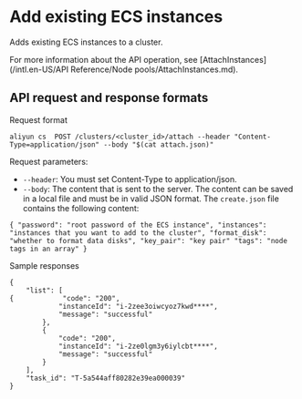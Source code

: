 # Add existing ECS instances

Adds existing ECS instances to a cluster.

For more information about the API operation, see [AttachInstances](/intl.en-US/API Reference/Node pools/AttachInstances.md).

## API request and response formats

Request format

```
aliyun cs  POST /clusters/<cluster_id>/attach --header "Content-Type=application/json" --body "$(cat attach.json)"
```

Request parameters:

-   `--header`: You must set Content-Type to application/json.
-   `--body`: The content that is sent to the server. The content can be saved in a local file and must be in valid JSON format. The `create.json` file contains the following content:

```
{ "password": "root password of the ECS instance", "instances": "instances that you want to add to the cluster", "format_disk": "whether to format data disks", "key_pair": "key pair" "tags": "node tags in an array" }
```

Sample responses

```
{
    "list": [
{            "code": "200",
            "instanceId": "i-2zee3oiwcyoz7kwd****",
            "message": "successful"
        },
        {
            "code": "200",
            "instanceId": "i-2ze0lgm3y6iylcbt****",
            "message": "successful"
        }
    ],
    "task_id": "T-5a544aff80282e39ea000039"
}
```


